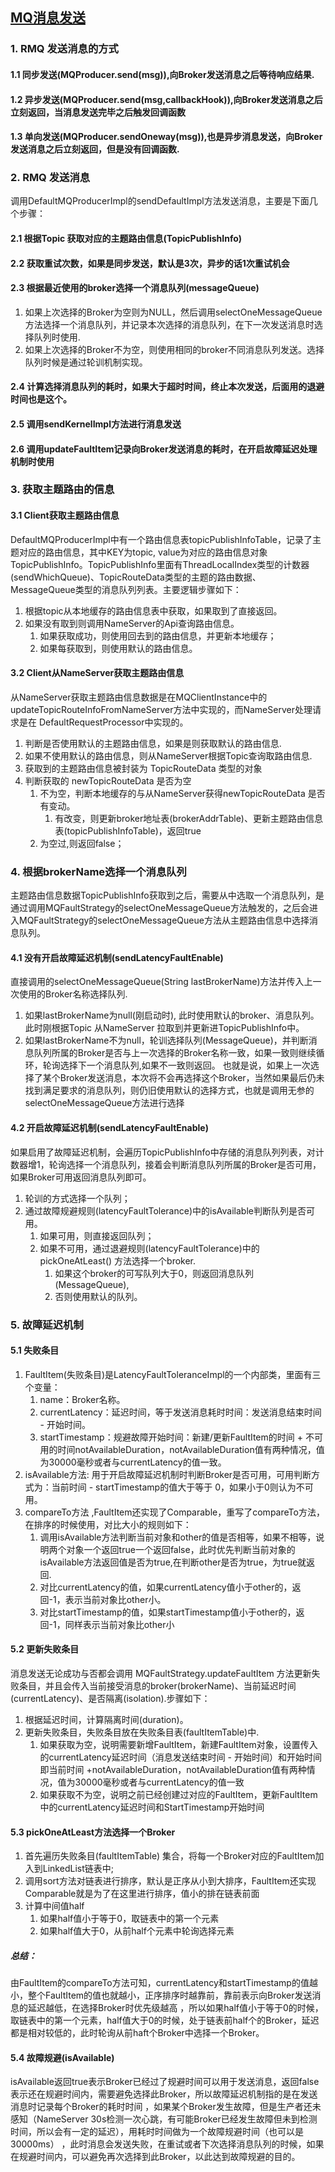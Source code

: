 ## [MQ消息发送](https://www.cnblogs.com/shanml/p/16387192.html)
### 1. RMQ 发送消息的方式
#### 1.1 同步发送(MQProducer.send(msg)),向Broker发送消息之后等待响应结果.
#### 1.2 异步发送(MQProducer.send(msg,callbackHook)),向Broker发送消息之后立刻返回，当消息发送完毕之后触发回调函数
#### 1.3 单向发送(MQProducer.sendOneway(msg)),也是异步消息发送，向Broker发送消息之后立刻返回，但是没有回调函数.
### 2. RMQ 发送消息
调用DefaultMQProducerImpl的sendDefaultImpl方法发送消息，主要是下面几个步骤：    
#### 2.1 根据Topic 获取对应的主题路由信息(TopicPublishInfo)
#### 2.2 获取重试次数，如果是同步发送，默认是3次，异步的话1次重试机会
#### 2.3 根据最近使用的broker选择一个消息队列(messageQueue)
1. 如果上次选择的Broker为空则为NULL，然后调用selectOneMessageQueue方法选择一个消息队列，并记录本次选择的消息队列，在下一次发送消息时选择队列时使用.
2. 如果上次选择的Broker不为空，则使用相同的broker不同消息队列发送。选择队列时候是通过轮训机制实现。
#### 2.4 计算选择消息队列的耗时，如果大于超时时间，终止本次发送，后面用的退避时间也是这个。
#### 2.5 调用sendKernelImpl方法进行消息发送
#### 2.6 调用updateFaultItem记录向Broker发送消息的耗时，在开启故障延迟处理机制时使用

### 3. 获取主题路由的信息
#### 3.1 Client获取主题路由信息
DefaultMQProducerImpl中有一个路由信息表topicPublishInfoTable，记录了主题对应的路由信息，其中KEY为topic, value为对应的路由信息对象 TopicPublishInfo。TopicPublishInfo里面有ThreadLocalIndex类型的计数器(sendWhichQueue)、TopicRouteData类型的主题的路由数据、
MessageQueue类型的消息队列列表。主要逻辑步骤如下：
1. 根据topic从本地缓存的路由信息表中获取，如果取到了直接返回。
2. 如果没有取到则调用NameServer的Api查询路由信息。
   1. 如果获取成功，则使用回去到的路由信息，并更新本地缓存；
   2. 如果每获取到，则使用默认的路由信息。
#### 3.2 Client从NameServer获取主题路由信息
从NameServer获取主题路由信息数据是在MQClientInstance中的updateTopicRouteInfoFromNameServer方法中实现的，而NameServer处理请求是在 DefaultRequestProcessor中实现的。
1. 判断是否使用默认的主题路由信息，如果是则获取默认的路由信息.
2. 如果不使用默认的路由信息，则从NameServer根据Topic查询取路由信息.
3. 获取到的主题路由信息被封装为 TopicRouteData 类型的对象
4. 判断获取的 newTopicRouteData 是否为空
    1. 不为空，判断本地缓存的与从NameServer获得newTopicRouteData 是否有变动。
       1. 有改变，则更新broker地址表(brokerAddrTable)、更新主题路由信息表(topicPublishInfoTable)，返回true
    2. 为空过,则返回false；
### 4. 根据brokerName选择一个消息队列
主题路由信息数据TopicPublishInfo获取到之后，需要从中选取一个消息队列，是通过调用MQFaultStrategy的selectOneMessageQueue方法触发的，之后会进入MQFaultStrategy的selectOneMessageQueue方法从主题路由信息中选择消息队列。
#### 4.1 没有开启故障延迟机制(sendLatencyFaultEnable)
直接调用的selectOneMessageQueue(String lastBrokerName)方法并传入上一次使用的Broker名称选择队列.
1. 如果lastBrokerName为null(刚启动时), 此时使用默认的broker、消息队列。此时刚根据Topic 从NameServer 拉取到并更新进TopicPublishInfo中。
2. 如果lastBrokerName不为null，轮训选择队列(MessageQueue)，并判断消息队列所属的Broker是否与上一次选择的Broker名称一致，如果一致则继续循环，轮询选择下一个消息队列,如果不一致则返回。
   也就是说，如果上一次选择了某个Broker发送消息，本次将不会再选择这个Broker，当然如果最后仍未找到满足要求的消息队列，则仍旧使用默认的选择方式，也就是调用无参的selectOneMessageQueue方法进行选择

#### 4.2 开启故障延迟机制(sendLatencyFaultEnable)
如果启用了故障延迟机制，会遍历TopicPublishInfo中存储的消息队列列表，对计数器增1，轮询选择一个消息队列，接着会判断消息队列所属的Broker是否可用，如果Broker可用返回消息队列即可。
1. 轮训的方式选择一个队列；
2. 通过故障规避规则(latencyFaultTolerance)中的isAvailable判断队列是否可用。
   1. 如果可用，则直接返回队列；
   2. 如果不可用，通过退避规则(latencyFaultTolerance)中的pickOneAtLeast() 方法选择一个broker.
      1. 如果这个broker的可写队列大于0，则返回消息队列(MessageQueue),
      2. 否则使用默认的队列。

### 5. 故障延迟机制
#### 5.1 失败条目
1. FaultItem(失败条目)是LatencyFaultToleranceImpl的一个内部类，里面有三个变量： 
   1. name：Broker名称。 
   2. currentLatency：延迟时间，等于发送消息耗时时间：发送消息结束时间 - 开始时间。 
   3. startTimestamp：规避故障开始时间：新建/更新FaultItem的时间 + 不可用的时间notAvailableDuration，notAvailableDuration值有两种情况，值为30000毫秒或者与currentLatency的值一致。
2. isAvailable方法: 用于开启故障延迟机制时判断Broker是否可用，可用判断方式为：当前时间 - startTimestamp的值大于等于 0，如果小于0则认为不可用。
3. compareTo方法 ,FaultItem还实现了Comparable，重写了compareTo方法，在排序的时候使用，对比大小的规则如下：
   1. 调用isAvailable方法判断当前对象和other的值是否相等，如果不相等，说明两个对象一个返回true一个返回false，此时优先判断当前对象的isAvailable方法返回值是否为true,在判断other是否为true，为true就返回.
   2. 对比currentLatency的值，如果currentLatency值小于other的，返回-1，表示当前对象比other小。
   3. 对比startTimestamp的值，如果startTimestamp值小于other的，返回-1，同样表示当前对象比other小
#### 5.2 更新失败条目
消息发送无论成功与否都会调用 MQFaultStrategy.updateFaultItem 方法更新失败条目，并且会传入当前接受消息的broker(brokerName)、当前延迟时间(currentLatency)、是否隔离(isolation).步骤如下：
1. 根据延迟时间，计算隔离时间(duration)。
2. 更新失败条目，失败条目放在失败条目表(faultItemTable)中.
   1. 如果获取为空，说明需要新增FaultItem，新建FaultItem对象，设置传入的currentLatency延迟时间（消息发送结束时间 - 开始时间）和开始时间即当前时间 +notAvailableDuration，notAvailableDuration值有两种情况，值为30000毫秒或者与currentLatency的值一致
   2. 如果获取不为空，说明之前已经创建过对应的FaultItem，更新FaultItem中的currentLatency延迟时间和StartTimestamp开始时间
#### 5.3 pickOneAtLeast方法选择一个Broker
1. 首先遍历失败条目(faultItemTable) 集合，将每一个Broker对应的FaultItem加入到LinkedList链表中;
2. 调用sort方法对链表进行排序，默认是正序从小到大排序，FaultItem还实现Comparable就是为了在这里进行排序，值小的排在链表前面
3. 计算中间值half
   1. 如果half值小于等于0，取链表中的第一个元素
   2. 如果half值大于0，从前half个元素中轮询选择元素
##### 总结：
由FaultItem的compareTo方法可知，currentLatency和startTimestamp的值越小，整个FaultItem的值也就越小，正序排序时越靠前，靠前表示向Broker发送消息的延迟越低，在选择Broker时优先级越高
，所以如果half值小于等于0的时候，取链表中的第一个元素，half值大于0的时候，处于链表前half个的Broker，延迟都是相对较低的，此时轮询从前haft个Broker中选择一个Broker。
#### 5.4 故障规避(isAvailable)
isAvailable返回true表示Broker已经过了规避时间可以用于发送消息，返回false表示还在规避时间内，需要避免选择此Broker，所以故障延迟机制指的是在发送消息时记录每个Broker的耗时时间
，如果某个Broker发生故障，但是生产者还未感知（NameServer 30s检测一次心跳，有可能Broker已经发生故障但未到检测时间，所以会有一定的延迟），用耗时时间做为一个故障规避时间（也可以是30000ms）
，此时消息会发送失败，在重试或者下次选择消息队列的时候，如果在规避时间内，可以避免再次选择到此Broker，以此达到故障规避的目的。
